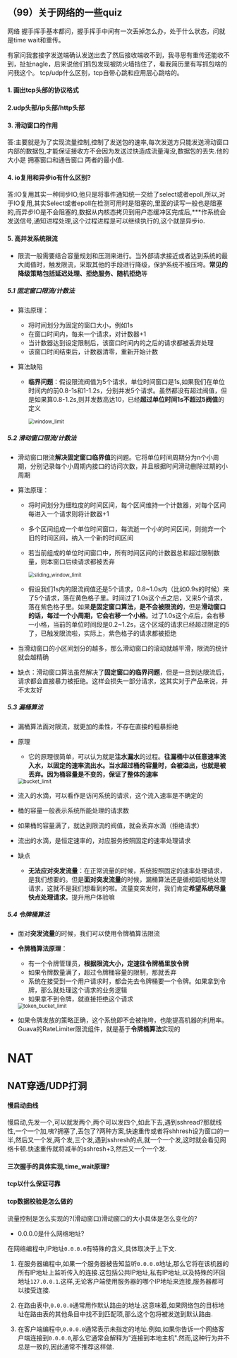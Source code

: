 
## （99）关于网络的一些quiz

网络
握手挥手基本都问，握手挥手中间有一次丢掉怎么办，处于什么状态，问就是time wait和重传。

有家问我套接字发送端确认发送出去了然后接收端收不到，我寻思有重传还能收不到，扯扯nagle，后来说他们抓包发现被防火墙挡住了，看我简历里有写抓包啥的问我这个。
tcp/udp什么区别，tcp自带心跳和应用层心跳啥的。


#### 1. 画出tcp头部的协议格式

#### 2.udp头部/ip头部/http头部

#### 3. 滑动窗口的作用
答:主要就是为了实现流量控制,控制了发送包的速率,每次发送方只能发送滑动窗口内部的数据包,才能保证接收方不会因为发送过快造成流量淹没,数据包的丢失.他的大小是 拥塞窗口和通告窗口 两者的最小值.

#### 4. io复用和异步io有什么区别?
答:IO复用其实一种同步IO,他只是将事件通知统一交给了select或者epoll,所以,对于IO复用,其实Select或者epoll在检测可用时是阻塞的,里面的读写一般也是阻塞的,而异步IO是不会阻塞的,数据从内核态拷贝到用户态缓冲区完成后,***作系统会发送信号,通知进程处理,这个过程进程是可以继续执行的,这个就是异步io.

#### 5. 高并发系统限流

* 限流一般需要结合容量规划和压测来进行。当外部请求接近或者达到系统的最大阈值时，触发限流，采取其他的手段进行降级，保护系统不被压垮。**常见的降级策略包括延迟处理、拒绝服务、随机拒绝**等

##### 5.1 固定窗口限流/计数法

* 算法原理：
  * 将时间划分为固定的窗口大小，例如1s
  * 在窗口时间内，每来一个请求，对计数器+1
  * 当计数器达到设定限制后，该窗口时间内的之后的请求都被丢弃处理
  * 该窗口时间结束后，计数器清零，重新开始计数

* 算法缺陷

  * **临界问题**：假设限流阀值为5个请求，单位时间窗口是1s,如果我们在单位时间内的前0.8-1s和1-1.2s，分别并发5个请求。虽然都没有超过阀值，但是如果算0.8-1.2s,则并发数高达10，已经**超过单位时间1s不超过5阀值**的定义

    <img src="imgs/important_tech/window_limit.png" alt="window_limit" style="zoom:80%;" />


##### 5.2 滑动窗口限流/计数法

* 滑动窗口限流**解决固定窗口临界值**的问题。它将单位时间周期分为n个小周期，分别记录每个小周期内接口的访问次数，并且根据时间滑动删除过期的小周期

* 算法原理：

  * 将时间划分为细粒度的时间区间，每个区间维持一个计数器，对每个区间每进入一个请求则将计数器+1

  * 多个区间组成一个单位时间窗口，每流逝一个小的时间区间，则抛弃一个旧的时间区间，纳入一个新的时间区间

  * 若当前组成的单位时间窗口中，所有时间区间的计数器总和超过限制数量，则本窗口后续请求都被丢弃

    <img src="imgs/important_tech/sliding_window_limit.png" alt="sliding_window_limit" style="zoom:80%;" />

  * 假设我们1s内的限流阀值还是5个请求，0.8\~1.0s内（比如0.9s的时候）来了5个请求，落在黄色格子里。时间过了1.0s这个点之后，又来5个请求，落在紫色格子里。如果**是固定窗口算法，是不会被限流的**，但是**滑动窗口的话，每过一个小周期，它会右移一个小格**。过了1.0s这个点后，会右移一小格，当前的单位时间段是0.2~1.2s，这个区域的请求已经超过限定的5了，已触发限流啦，实际上，紫色格子的请求都被拒绝

* 当滑动窗口的小区间划分的越多，那么滑动窗口的滚动就越平滑，限流的统计就会越精确

* 缺点：滑动窗口算法虽然解决了**固定窗口的临界问题**，但是一旦到达限流后，请求都会直接暴力被拒绝。这样会损失一部分请求，这其实对于产品来说，并不太友好

##### 5.3 漏桶算法

* 漏桶算法面对限流，就更加的柔性，不存在直接的粗暴拒绝

* 原理

  * 它的原理很简单，可以认为就是**注水漏水**的过程。**往漏桶中以任意速率流入水，以固定的速率流出水。当水超过桶的容量时，会被溢出，也就是被丢弃。因为桶容量是不变的，保证了整体的速率**

  <img src="imgs/important_tech/bucket_limit.png" alt="bucket_limit" style="zoom:80%;" />

* 流入的水滴，可以看作是访问系统的请求，这个流入速率是不确定的

* 桶的容量一般表示系统所能处理的请求数

* 如果桶的容量满了，就达到限流的阀值，就会丢弃水滴（拒绝请求）

* 流出的水滴，是恒定速率的，对应服务按照固定的速率处理请求

* 缺点

  * **无法应对突发流量**：在正常流量的时候，系统按照固定的速率处理请求，是我们想要的。但是**面对突发流量**的时候，漏桶算法还是循规蹈矩地处理请求，这就不是我们想看到的啦。流量变突发时，我们肯定**希望系统尽量快点处理请求**，提升用户体验嘛

##### 5.4 令牌桶算法

* 面对**突发流量**的时候，我们可以使用令牌桶算法限流

* **令牌桶算法原理**：
  * 有一个令牌管理员，**根据限流大小，定速往令牌桶里放令牌**
  * 如果令牌数量满了，超过令牌桶容量的限制，那就丢弃
  * 系统在接受到一个用户请求时，都会先去令牌桶要一个令牌。如果拿到令牌，那么就处理这个请求的业务逻辑
  * 如果拿不到令牌，就直接拒绝这个请求

  <img src="imgs/important_tech/token_bucket_limit.png" alt="token_bucket_limit" style="zoom:80%;" />

* 如果令牌发放的策略正确，这个系统即不会被拖垮，也能提高机器的利用率。Guava的RateLimiter限流组件，就是基于**令牌桶算法**实现的


# NAT

## NAT穿透/UDP打洞






#### 慢启动曲线
慢启动,先发一个,可以就发两个,两个可以发四个,如此下去,遇到sshread?那就线性,一个一个加,咦?拥塞了,丢包了?两种方案,快速重传或者将shhresh设为窗口的一半,然后又一个发,两个发,三个发,遇到sshresh的点,就一个一个发,这时就会看见网络卡顿.快速重传就将减半的sshresh+3,然后又一个一个发.
#### 三次握手的具体实现,time_wait原理?
#### tcp以什么保证可靠 
#### tcp数据校验是怎么做的

流量控制是怎么实现的?(滑动窗口)滑动窗口的大小具体是怎么变化的?

* 0.0.0.0是什么网络地址?

在网络编程中,IP地址`0.0.0.0`有特殊的含义,具体取决于上下文.

1. 在服务器编程中,如果一个服务器被告知监听`0.0.0.0`地址,那么它将在该机器的所有IP地址上监听传入的连接.这包括公共IP地址,私有IP地址,以及特殊的环回地址`127.0.0.1`.这样,无论客户端使用服务器的哪个IP地址来连接,服务器都可以接受连接.

2. 在路由表中,`0.0.0.0`通常用作默认路由的地址.这意味着,如果网络包的目标地址在路由表的其他条目中找不到匹配项,那么这个包将被发送到默认路由.

3. 在客户端编程中,`0.0.0.0`通常表示未指定的地址.例如,如果你告诉一个网络客户端连接到`0.0.0.0`,那么它通常会解释为"连接到本地主机".然而,这种行为并不总是一致的,因此通常不推荐这样做.